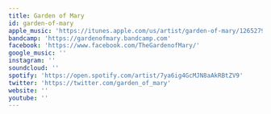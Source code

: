 ```yaml
---
title: Garden of Mary
id: garden-of-mary
apple_music: 'https://itunes.apple.com/us/artist/garden-of-mary/1265279808'
bandcamp: 'https://gardenofmary.bandcamp.com'
facebook: 'https://www.facebook.com/TheGardenofMary/'
google_music: ''
instagram: ''
soundcloud: ''
spotify: 'https://open.spotify.com/artist/7ya6ig4GcMJN8aAkRBtZV9'
twitter: 'https://twitter.com/garden_of_mary'
website: ''
youtube: ''
---
```

